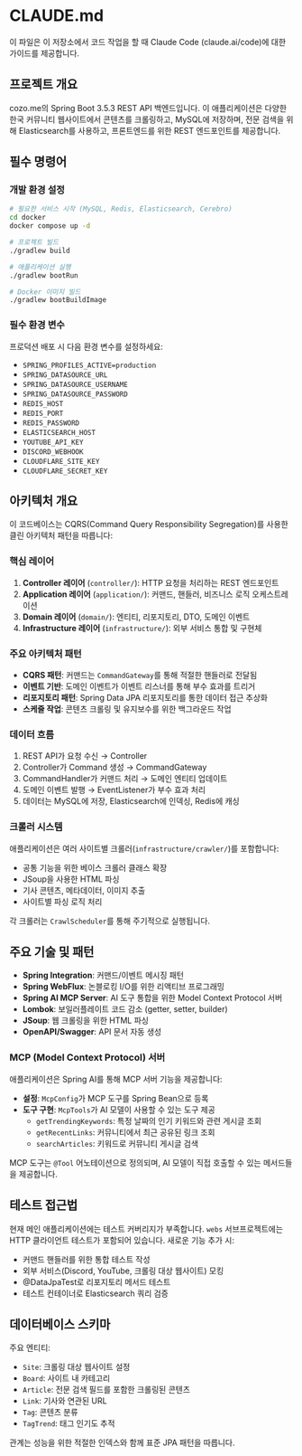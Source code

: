 # CLAUDE.md

이 파일은 이 저장소에서 코드 작업을 할 때 Claude Code (claude.ai/code)에 대한 가이드를 제공합니다.

## 프로젝트 개요

cozo.me의 Spring Boot 3.5.3 REST API 백엔드입니다. 이 애플리케이션은 다양한 한국 커뮤니티 웹사이트에서 콘텐츠를 크롤링하고, MySQL에 저장하며, 전문 검색을 위해 Elasticsearch를 사용하고, 프론트엔드를 위한 REST 엔드포인트를 제공합니다.

## 필수 명령어

### 개발 환경 설정

```bash
# 필요한 서비스 시작 (MySQL, Redis, Elasticsearch, Cerebro)
cd docker
docker compose up -d

# 프로젝트 빌드
./gradlew build

# 애플리케이션 실행
./gradlew bootRun

# Docker 이미지 빌드
./gradlew bootBuildImage
```

### 필수 환경 변수

프로덕션 배포 시 다음 환경 변수를 설정하세요:

- `SPRING_PROFILES_ACTIVE=production`
- `SPRING_DATASOURCE_URL`
- `SPRING_DATASOURCE_USERNAME`
- `SPRING_DATASOURCE_PASSWORD`
- `REDIS_HOST`
- `REDIS_PORT`
- `REDIS_PASSWORD`
- `ELASTICSEARCH_HOST`
- `YOUTUBE_API_KEY`
- `DISCORD_WEBHOOK`
- `CLOUDFLARE_SITE_KEY`
- `CLOUDFLARE_SECRET_KEY`

## 아키텍처 개요

이 코드베이스는 CQRS(Command Query Responsibility Segregation)를 사용한 클린 아키텍처 패턴을 따릅니다:

### 핵심 레이어

1. **Controller 레이어** (`controller/`): HTTP 요청을 처리하는 REST 엔드포인트
2. **Application 레이어** (`application/`): 커맨드, 핸들러, 비즈니스 로직 오케스트레이션
3. **Domain 레이어** (`domain/`): 엔티티, 리포지토리, DTO, 도메인 이벤트
4. **Infrastructure 레이어** (`infrastructure/`): 외부 서비스 통합 및 구현체

### 주요 아키텍처 패턴

- **CQRS 패턴**: 커맨드는 `CommandGateway`를 통해 적절한 핸들러로 전달됨
- **이벤트 기반**: 도메인 이벤트가 이벤트 리스너를 통해 부수 효과를 트리거
- **리포지토리 패턴**: Spring Data JPA 리포지토리를 통한 데이터 접근 추상화
- **스케줄 작업**: 콘텐츠 크롤링 및 유지보수를 위한 백그라운드 작업

### 데이터 흐름

1. REST API가 요청 수신 → Controller
2. Controller가 Command 생성 → CommandGateway
3. CommandHandler가 커맨드 처리 → 도메인 엔티티 업데이트
4. 도메인 이벤트 발행 → EventListener가 부수 효과 처리
5. 데이터는 MySQL에 저장, Elasticsearch에 인덱싱, Redis에 캐싱

### 크롤러 시스템

애플리케이션은 여러 사이트별 크롤러(`infrastructure/crawler/`)를 포함합니다:

- 공통 기능을 위한 베이스 크롤러 클래스 확장
- JSoup을 사용한 HTML 파싱
- 기사 콘텐츠, 메타데이터, 이미지 추출
- 사이트별 파싱 로직 처리

각 크롤러는 `CrawlScheduler`를 통해 주기적으로 실행됩니다.

## 주요 기술 및 패턴

- **Spring Integration**: 커맨드/이벤트 메시징 패턴
- **Spring WebFlux**: 논블로킹 I/O를 위한 리액티브 프로그래밍
- **Spring AI MCP Server**: AI 도구 통합을 위한 Model Context Protocol 서버
- **Lombok**: 보일러플레이트 코드 감소 (getter, setter, builder)
- **JSoup**: 웹 크롤링을 위한 HTML 파싱
- **OpenAPI/Swagger**: API 문서 자동 생성

### MCP (Model Context Protocol) 서버

애플리케이션은 Spring AI를 통해 MCP 서버 기능을 제공합니다:

- **설정**: `McpConfig`가 MCP 도구를 Spring Bean으로 등록
- **도구 구현**: `McpTools`가 AI 모델이 사용할 수 있는 도구 제공
  - `getTrendingKeywords`: 특정 날짜의 인기 키워드와 관련 게시글 조회
  - `getRecentLinks`: 커뮤니티에서 최근 공유된 링크 조회
  - `searchArticles`: 키워드로 커뮤니티 게시글 검색

MCP 도구는 `@Tool` 어노테이션으로 정의되며, AI 모델이 직접 호출할 수 있는 메서드들을 제공합니다.

## 테스트 접근법

현재 메인 애플리케이션에는 테스트 커버리지가 부족합니다. `webs` 서브프로젝트에는 HTTP 클라이언트 테스트가 포함되어 있습니다. 새로운 기능 추가 시:

- 커맨드 핸들러를 위한 통합 테스트 작성
- 외부 서비스(Discord, YouTube, 크롤링 대상 웹사이트) 모킹
- @DataJpaTest로 리포지토리 메서드 테스트
- 테스트 컨테이너로 Elasticsearch 쿼리 검증

## 데이터베이스 스키마

주요 엔티티:

- `Site`: 크롤링 대상 웹사이트 설정
- `Board`: 사이트 내 카테고리
- `Article`: 전문 검색 필드를 포함한 크롤링된 콘텐츠
- `Link`: 기사와 연관된 URL
- `Tag`: 콘텐츠 분류
- `TagTrend`: 태그 인기도 추적

관계는 성능을 위한 적절한 인덱스와 함께 표준 JPA 패턴을 따릅니다.
